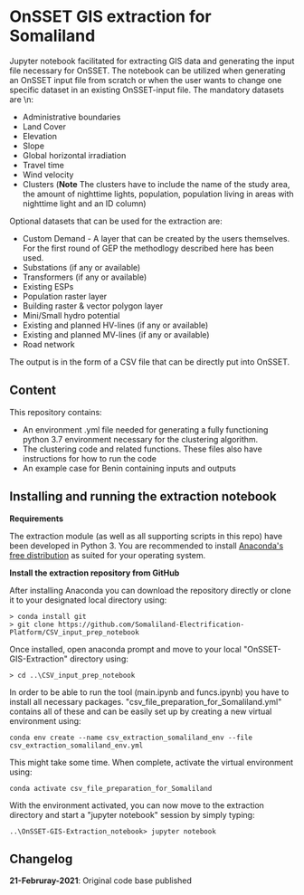 # OnSSET GIS extraction for Somaliland
Jupyter notebook facilitated for extracting GIS data and generating the input file necessary for OnSSET. The notebook can be utilized when generating an OnSSET input file from scratch or when the user wants to change one specific dataset in an existing OnSSET-input file. The mandatory datasets are \n:
* Administrative boundaries
* Land Cover
* Elevation
* Slope
* Global horizontal irradiation
* Travel time
* Wind velocity
* Clusters (**Note** The clusters have to include the name of the study area, the amount of nighttime lights, population, population living in areas with nighttime light and an ID column)

Optional datasets that can be used for the extraction are: 

* Custom Demand - A layer that can be created by the users themselves. For the first round of GEP the methodlogy described here has been used.
* Substations (if any or available)
* Transformers (if any or available)
* Existing ESPs
* Population raster layer
* Building raster & vector polygon layer
* Mini/Small hydro potential
* Existing and planned HV-lines (if any or available)
* Existing and planned MV-lines (if any or available)
* Road network

The output is in the form of a CSV file that can be directly put into OnSSET.

## Content
This repository contains:
* An environment .yml file needed for generating a fully functioning python 3.7 environment necessary for the clustering algorithm.
* The clustering code and related functions. These files also have instructions for how to run the code
* An example case for Benin containing inputs and outputs

## Installing and running the extraction notebook

**Requirements**

The extraction module (as well as all supporting scripts in this repo) have been developed in Python 3. You are recommended to install [Anaconda's free distribution](https://www.anaconda.com/distribution/) as suited for your operating system. 

**Install the extraction repository from GitHub**

After installing Anaconda you can download the repository directly or clone it to your designated local directory using:

```
> conda install git
> git clone https://github.com/Somaliland-Electrification-Platform/CSV_input_prep_notebook
```
Once installed, open anaconda prompt and move to your local "OnSSET-GIS-Extraction" directory using:
```
> cd ..\CSV_input_prep_notebook
```

In order to be able to run the tool (main.ipynb and funcs.ipynb) you have to install all necessary packages. "csv_file_preparation_for_Somaliland.yml" contains all of these and can be easily set up by creating a new virtual environment using:

```
conda env create --name csv_extraction_somaliland_env --file csv_extraction_somaliland_env.yml   

```

This might take some time. When complete, activate the virtual environment using:

```
conda activate csv_file_preparation_for_Somaliland
```

With the environment activated, you can now move to the extraction directory and start a "jupyter notebook" session by simply typing:

```
..\OnSSET-GIS-Extraction_notebook> jupyter notebook 
```
## Changelog
**21-Februray-2021**: Original code base published

